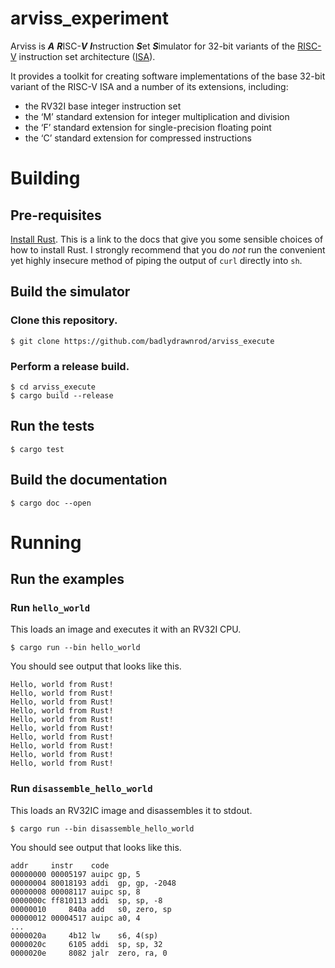 # arviss_experiment

Arviss is ***A*** ***R***ISC-***V*** ***I***nstruction ***S***et ***S***imulator for 32-bit variants of the [RISC-V](https://en.wikipedia.org/wiki/RISC-V) instruction set architecture ([ISA](https://en.wikipedia.org/wiki/Instruction_set_architecture)).

It provides a toolkit for creating software implementations of the base 32-bit variant of the RISC-V ISA and a number of its extensions, including:

- the RV32I base integer instruction set
- the ‘M’ standard extension for integer multiplication and division
- the ‘F’ standard extension for single-precision floating point
- the ‘C’ standard extension for compressed instructions

# Building

## Pre-requisites

[Install Rust](https://forge.rust-lang.org/infra/other-installation-methods.html). This is a link to the docs that give you some sensible choices of how to install Rust. I strongly recommend that you do *not* run the convenient yet highly insecure method of piping the output of `curl` directly into `sh`.

## Build the simulator

### Clone this repository.

```
$ git clone https://github.com/badlydrawnrod/arviss_execute
```

### Perform a release build.

```
$ cd arviss_execute
$ cargo build --release
```

## Run the tests

```
$ cargo test
```

## Build the documentation

```
$ cargo doc --open
```

# Running
## Run the examples

### Run `hello_world`

This loads an image and executes it with an RV32I CPU.
```
$ cargo run --bin hello_world
```
You should see output that looks like this.
```
Hello, world from Rust!
Hello, world from Rust!
Hello, world from Rust!
Hello, world from Rust!
Hello, world from Rust!
Hello, world from Rust!
Hello, world from Rust!
Hello, world from Rust!
Hello, world from Rust!
Hello, world from Rust!
```

### Run `disassemble_hello_world`

This loads an RV32IC image and disassembles it to stdout.
```
$ cargo run --bin disassemble_hello_world
```
You should see output that looks like this.
```
addr     instr    code
00000000 00005197 auipc gp, 5
00000004 80018193 addi  gp, gp, -2048
00000008 00008117 auipc sp, 8
0000000c ff810113 addi  sp, sp, -8
00000010     840a add   s0, zero, sp
00000012 00004517 auipc a0, 4
...
0000020a     4b12 lw    s6, 4(sp)
0000020c     6105 addi  sp, sp, 32
0000020e     8082 jalr  zero, ra, 0
```
